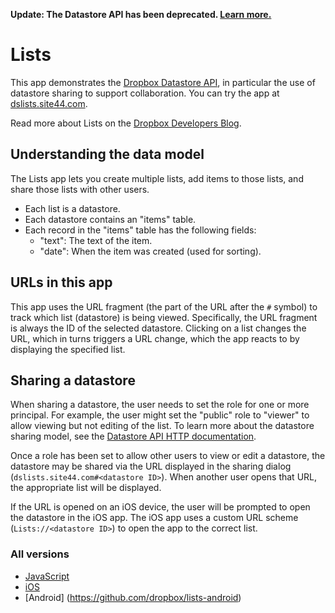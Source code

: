 **Update: The Datastore API has been deprecated. [Learn more.](https://blogs.dropbox.com/developers/2015/04/deprecating-the-sync-and-datastore-apis/)**

# Lists

This app demonstrates the [Dropbox Datastore API](https://www.dropbox.com/developers/datastore), in particular the use of datastore sharing to support collaboration. You can try the app at [dslists.site44.com](https://dslists.site44.com).

Read more about Lists on the [Dropbox Developers Blog](https://www.dropbox.com/developers/blog/108/new-lists-sample-app).

## Understanding the data model

The Lists app lets you create multiple lists, add items to those lists, and share those lists with other users.

* Each list is a datastore.
* Each datastore contains an "items" table.
* Each record in the "items" table has the following fields:
  * "text": The text of the item.
  * "date": When the item was created (used for sorting).

## URLs in this app

This app uses the URL fragment (the part of the URL after the `#` symbol) to track which list (datastore) is being viewed. Specifically, the URL fragment is always the ID of the selected datastore. Clicking on a list changes the URL, which in turns triggers a URL change, which the app reacts to by displaying the specified list.

## Sharing a datastore

When sharing a datastore, the user needs to set the role for one or more principal. For example, the user might set the "public" role to "viewer" to allow viewing but not editing of the list. To learn more about the datastore sharing model, see the [Datastore API HTTP documentation](https://www.dropbox.com/developers/datastore/docs/http#general).

Once a role has been set to allow other users to view or edit a datastore, the datastore may be shared via the URL displayed in the sharing dialog (`dslists.site44.com#<datastore ID>`). When another user opens that URL, the appropriate list will be displayed.

If the URL is opened on an iOS device, the user will be prompted to open the datastore in the iOS app. The iOS app uses a custom URL scheme (`Lists://<datastore ID>`) to open the app to the correct list.

### All versions

* [JavaScript](https://github.com/dropbox/lists-js)
* [iOS](https://github.com/dropbox/lists-ios)
* [Android] (https://github.com/dropbox/lists-android)

